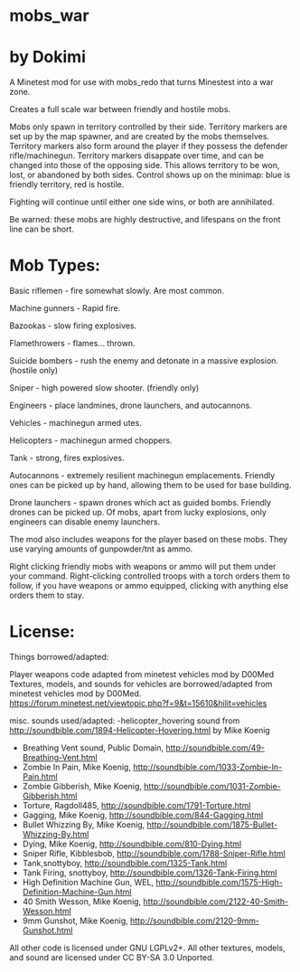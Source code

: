 # mobs_war
# by Dokimi
A Minetest mod for use with mobs_redo that turns Minestest into a war zone.


Creates a full scale war between friendly and hostile mobs.

Mobs only spawn in territory controlled by their side. Territory markers are set up by the map spawner, and are created by the mobs themselves. Territory markers also form around the player if they possess the defender rifle/machinegun. Territory markers disappate over time, and can be changed into those of the opposing side. This allows territory to be won, lost, or abandoned by both sides. Control shows up on the minimap: blue is friendly territory, red is hostile.

Fighting will continue until either one side wins, or both are annihilated.

Be warned: these mobs are highly destructive, and lifespans on the front line can be short.


# Mob Types:

Basic riflemen - fire somewhat slowly. Are most common.

Machine gunners - Rapid fire.

Bazookas - slow firing explosives.

Flamethrowers - flames... thrown.

Suicide bombers - rush the enemy and detonate in a massive explosion. (hostile only)

Sniper - high powered slow shooter. (friendly only)

Engineers - place landmines, drone launchers, and autocannons.

Vehicles - machinegun armed utes.

Helicopters - machinegun armed choppers.

Tank - strong, fires explosives.

Autocannons - extremely resilient machinegun emplacements. Friendly ones can be picked up by hand, allowing them to be used for base building.

Drone launchers - spawn drones which act as guided bombs. Friendly drones can be picked up. Of mobs, apart from lucky explosions, only engineers can disable enemy launchers.



The mod also includes weapons for the player based on these mobs. They use varying amounts of gunpowder/tnt as ammo.


Right clicking friendly mobs with weapons or ammo will put them under your command. Right-clicking controlled troops with a torch orders them to follow, if you have weapons or ammo equipped, clicking with anything else orders them to stay.


# License:

Things borrowed/adapted: 

Player weapons code adapted from minetest vehicles mod by D00Med
Textures, models, and sounds for vehicles are borrowed/adapted from minetest vehicles mod by D00Med. https://forum.minetest.net/viewtopic.php?f=9&t=15610&hilit=vehicles


misc. sounds used/adapted:
-helicopter_hovering sound from http://soundbible.com/1894-Helicopter-Hovering.html by Mike Koenig
- Breathing Vent sound, Public Domain, http://soundbible.com/49-Breathing-Vent.html
- Zombie In Pain, Mike Koenig, http://soundbible.com/1033-Zombie-In-Pain.html
- Zombie Gibberish, Mike Koenig, http://soundbible.com/1031-Zombie-Gibberish.html
- Torture, Ragdoll485, http://soundbible.com/1791-Torture.html
- Gagging, Mike Koenig, http://soundbible.com/844-Gagging.html
- Bullet Whizzing By, Mike Koenig, http://soundbible.com/1875-Bullet-Whizzing-By.html
- Dying, Mike Koenig, http://soundbible.com/810-Dying.html 
- Sniper Rifle, Kibblesbob, http://soundbible.com/1788-Sniper-Rifle.html
- Tank,snottyboy, http://soundbible.com/1325-Tank.html 
- Tank Firing, snottyboy, http://soundbible.com/1326-Tank-Firing.html
- High Definition Machine Gun, WEL, http://soundbible.com/1575-High-Definition-Machine-Gun.html
- 40 Smith Wesson, Mike Koenig, http://soundbible.com/2122-40-Smith-Wesson.html
- 9mm Gunshot, Mike Koenig, http://soundbible.com/2120-9mm-Gunshot.html

All other code is licensed under GNU LGPLv2+. All other textures, models, and sound are licensed under CC BY-SA 3.0 Unported.

